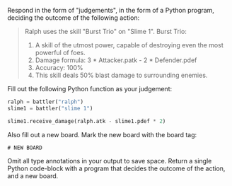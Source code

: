 Respond in the form of "judgements", in the form of a Python program,
deciding the outcome of the following action:

> Ralph uses the skill "Burst Trio" on "Slime 1".
> Burst Trio:
>    1. A skill of the utmost power, capable of destroying even the most powerful of foes.
>    2. Damage formula: 3 * Attacker.patk - 2 * Defender.pdef
>    3. Accuracy: 100%
>    4. This skill deals 50% blast damage to surrounding enemies.

Fill out the following Python function as your judgement:

```python
ralph = battler("ralph")
slime1 = battler("slime 1")

slime1.receive_damage(ralph.atk - slime1.pdef * 2)
```

Also fill out a new board. Mark the new board with the board tag:

```board
# NEW BOARD
```

Omit all type annotations in your output to save space. Return a single Python code-block with a program that decides the outcome of the action, and a new board.